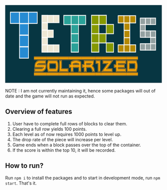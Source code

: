 <img src="https://github.com/Vui-Chee/Tetris-Solarized/blob/master/tetris-header.png" height="250" width="100%" alt="tetris"/>

NOTE : I am not currently maintaining it, hence some packages will out of date and the game will not run as expected.

## Overview of features
1. User have to complete full rows of blocks to clear them.
2. Clearing a full row yields 100 points.
3. Each level as of now requires 1000 points to level up.
4. The drop rate of the piece will increase per level.
5. Game ends when a block passes over the top of the container.
6. If the score is within the top 10, it will be recorded.

## How to run?
Run `npm i` to install the packages and to start in development mode, run `npm start`. That's it.

